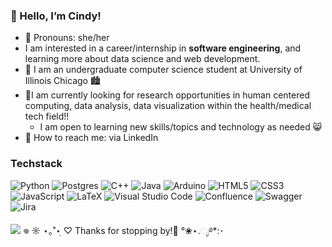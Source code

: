 <h3> 🫶 Hello, I’m Cindy!</h3>

  - 🐻 Pronouns: she/her
  - I am interested in a career/internship in <b>software engineering</b>, and learning more about data science and web development. <br/>
  - 🎀 I am an undergraduate computer science student at University of Illinois Chicago 🏙️
  - 🌷I am currently looking for research opportunities in human centered computing, data analysis, data visualization within the health/medical tech field!!
    - I am open to learning new skills/topics and technology as needed 😸
  - 🍓 How to reach me: via LinkedIn
    
<h3>Techstack</h3>

![Python](https://img.shields.io/badge/python-3670A0?style=for-the-badge&logo=python&logoColor=ffdd54)
![Postgres](https://img.shields.io/badge/postgres-%23316192.svg?style=for-the-badge&logo=postgresql&logoColor=white)
![C++](https://img.shields.io/badge/c++-%2300599C.svg?style=for-the-badge&logo=c%2B%2B&logoColor=white)
![Java](https://img.shields.io/badge/java-%23ED8B00.svg?style=for-the-badge&logo=openjdk&logoColor=white)
![Arduino](https://img.shields.io/badge/-Arduino-00979D?style=for-the-badge&logo=Arduino&logoColor=white)
![HTML5](https://img.shields.io/badge/html5-%23E34F26.svg?style=for-the-badge&logo=html5&logoColor=white)
![CSS3](https://img.shields.io/badge/css3-%231572B6.svg?style=for-the-badge&logo=css3&logoColor=white)
![JavaScript](https://img.shields.io/badge/javascript-%23323330.svg?style=for-the-badge&logo=javascript&logoColor=%23F7DF1E)
![LaTeX](https://img.shields.io/badge/latex-%23008080.svg?style=for-the-badge&logo=latex&logoColor=white)
![Visual Studio Code](https://img.shields.io/badge/Visual%20Studio%20Code-0078d7.svg?style=for-the-badge&logo=visual-studio-code&logoColor=white)
![Confluence](https://img.shields.io/badge/confluence-%23172BF4.svg?style=for-the-badge&logo=confluence&logoColor=white)
![Swagger](https://img.shields.io/badge/-Swagger-%23Clojure?style=for-the-badge&logo=swagger&logoColor=white)
![Jira](https://img.shields.io/badge/jira-%230A0FFF.svg?style=for-the-badge&logo=jira&logoColor=white)

![](https://komarev.com/ghpvc/?username=cinmoro&style=flat-square&color=ffb5c0&label=visitors) 𖦹 ☼ ⋆｡˚⋆ฺ ♡ Thanks for stopping by!👋 °❀⋆.ೃ࿔*:･


<!-- GitHub stats from https://github.com/anuraghazra/github-readme-stats -->
<!-- ![Cindy's GitHub stats](https://github-readme-stats.vercel.app/api?username=cinmoro&show_icons=true&theme=rose)
![Top Langs](https://github-readme-stats.vercel.app/api/top-langs/?username=cinmoro&hide=makefile,html&layout=compact&theme=rose) -->
